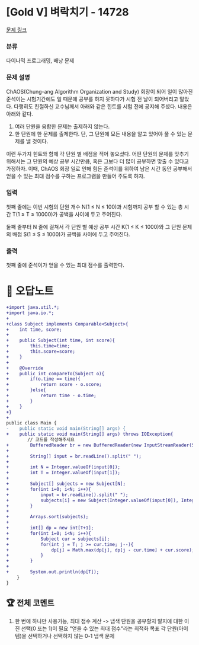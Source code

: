 # [Gold V] 벼락치기 - 14728 

[문제 링크](https://www.acmicpc.net/problem/14728) 

### 분류

다이나믹 프로그래밍, 배낭 문제

### 문제 설명

<p>ChAOS(Chung-ang Algorithm Organization and Study) 회장이 되어 일이 많아진 준석이는 시험기간에도 일 때문에 공부를 하지 못하다가 시험 전 날이 되어버리고 말았다. 다행히도 친절하신 교수님께서 아래와 같은 힌트를 시험 전에 공지해 주셨다. 내용은 아래와 같다.</p>

<ol>
	<li>여러 단원을 융합한 문제는 출제하지 않는다.</li>
	<li>한 단원에 한 문제를 출제한다. 단, 그 단원에 모든 내용을 알고 있어야 풀 수 있는 문제를 낼 것이다.</li>
</ol>

<p>이런 두가지 힌트와 함께 각 단원 별 배점을 적어 놓으셨다. 어떤 단원의 문제를 맞추기 위해서는 그 단원의 예상 공부 시간만큼, 혹은 그보다 더 많이 공부하면 맞출 수 있다고 가정하자. 이때, ChAOS 회장 일로 인해 힘든 준석이를 위하여 남은 시간 동안 공부해서 얻을 수 있는 최대 점수를 구하는 프로그램을 만들어 주도록 하자.</p>

### 입력 

 <p>첫째 줄에는 이번 시험의 단원 개수 N(1 ≤ N ≤ 100)과 시험까지 공부 할 수 있는 총 시간 T(1 ≤ T ≤ 10000)가 공백을 사이에 두고 주어진다.</p>

<p>둘째 줄부터 N 줄에 걸쳐서 각 단원 별 예상 공부 시간 K(1 ≤ K ≤ 1000)와 그 단원 문제의 배점 S(1 ≤ S ≤ 1000)가 공백을 사이에 두고 주어진다.</p>

### 출력 

 <p>첫째 줄에 준석이가 얻을 수 있는 최대 점수를 출력한다.</p>



#  🚀  오답노트 

```diff
+import java.util.*;
+import java.io.*;
+
+class Subject implements Comparable<Subject>{
+    int time, score;
+    
+    public Subject(int time, int score){
+        this.time=time;
+        this.score=score;
+    }
+    
+    @Override
+    public int compareTo(Subject o){
+        if(o.time == time){
+            return score - o.score;
+        }else{
+            return time - o.time;
+        }
+    }
+}
+
public class Main {
-    public static void main(String[] args) {
+    public static void main(String[] args) throws IOException{
        // 코드를 작성해주세요
+        BufferedReader br = new BufferedReader(new InputStreamReader(System.in));
+        
+        String[] input = br.readLine().split(" ");
+        
+        int N = Integer.valueOf(input[0]);
+        int T = Integer.valueOf(input[1]);
+
+        Subject[] subjects = new Subject[N]; 
+        for(int i=0; i<N; i++){
+            input = br.readLine().split(" ");
+            subjects[i] = new Subject(Integer.valueOf(input[0]), Integer.valueOf(input[1]));
+        }
+        
+        Arrays.sort(subjects);
+        
+        int[] dp = new int[T+1];
+        for(int i=0; i<N; i++){
+            Subject cur = subjects[i];
+            for(int j = T; j >= cur.time; j--){
+                dp[j] = Math.max(dp[j], dp[j - cur.time] + cur.score);
+            }
+        }
+        
+        System.out.println(dp[T]);
    }
}

```


 ## 🏆 전체 코멘트 

1. 한 번에 하나만 사용가능, 최대 점수 계산  -> 냅색
단원을 공부할지 말지에 대한 이진 선택(0 또는 1)이 필요
"얻을 수 있는 최대 점수"라는 최적화 목표
각 단원(아이템)을 선택하거나 선택하지 않는 0-1 냅색 문제
